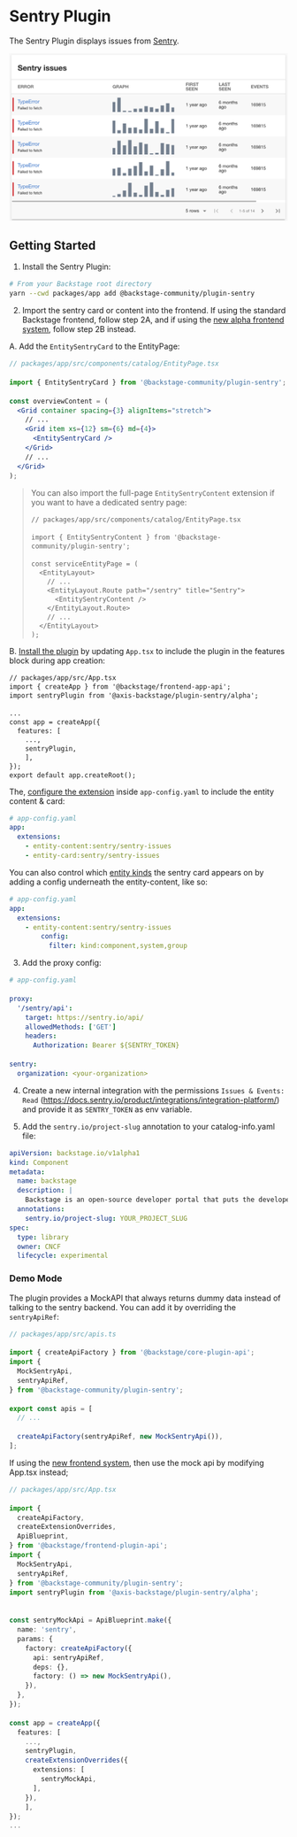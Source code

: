 # Sentry Plugin

The Sentry Plugin displays issues from [Sentry](https://sentry.io).

![Sentry Card](./docs/sentry-card.png)

## Getting Started

1. Install the Sentry Plugin:

```bash
# From your Backstage root directory
yarn --cwd packages/app add @backstage-community/plugin-sentry
```

2. Import the sentry card or content into the frontend. If using the standard Backstage frontend, follow step 2A, and if using
   the [new alpha frontend system](https://backstage.io/docs/frontend-system/), follow step 2B instead.

A. Add the `EntitySentryCard` to the EntityPage:

```jsx
// packages/app/src/components/catalog/EntityPage.tsx

import { EntitySentryCard } from '@backstage-community/plugin-sentry';

const overviewContent = (
  <Grid container spacing={3} alignItems="stretch">
    // ...
    <Grid item xs={12} sm={6} md={4}>
      <EntitySentryCard />
    </Grid>
    // ...
  </Grid>
);
```

> You can also import the full-page `EntitySentryContent` extension if you want to have a dedicated sentry page:
>
> ```tsx
> // packages/app/src/components/catalog/EntityPage.tsx
>
> import { EntitySentryContent } from '@backstage-community/plugin-sentry';
>
> const serviceEntityPage = (
>   <EntityLayout>
>     // ...
>     <EntityLayout.Route path="/sentry" title="Sentry">
>       <EntitySentryContent />
>     </EntityLayout.Route>
>     // ...
>   </EntityLayout>
> );
> ```

B. [Install the plugin](https://backstage.io/docs/frontend-system/building-apps/index#install-features-manually) by updating `App.tsx` to include the plugin in the features block during app creation:

```tsx
// packages/app/src/App.tsx
import { createApp } from '@backstage/frontend-app-api';
import sentryPlugin from '@axis-backstage/plugin-sentry/alpha';

...
const app = createApp({
  features: [
    ...,
    sentryPlugin,
    ],
});
export default app.createRoot();
```

The, [configure the extension](https://backstage.io/docs/frontend-system/building-apps/configuring-extensions) inside `app-config.yaml` to include the entity content & card:

```yaml
# app-config.yaml
app:
  extensions:
    - entity-content:sentry/sentry-issues
    - entity-card:sentry/sentry-issues
```

You can also control which [entity kinds](https://backstage.io/docs/features/software-catalog/system-model) the sentry card appears on by adding a config underneath the entity-content, like so:

```yaml
# app-config.yaml
app:
  extensions:
    - entity-content:sentry/sentry-issues
        config:
          filter: kind:component,system,group
```

3. Add the proxy config:

```yaml
# app-config.yaml

proxy:
  '/sentry/api':
    target: https://sentry.io/api/
    allowedMethods: ['GET']
    headers:
      Authorization: Bearer ${SENTRY_TOKEN}

sentry:
  organization: <your-organization>
```

4. Create a new internal integration with the permissions `Issues & Events: Read` (https://docs.sentry.io/product/integrations/integration-platform/) and provide it as `SENTRY_TOKEN` as env variable.

5. Add the `sentry.io/project-slug` annotation to your catalog-info.yaml file:

```yaml
apiVersion: backstage.io/v1alpha1
kind: Component
metadata:
  name: backstage
  description: |
    Backstage is an open-source developer portal that puts the developer experience first.
  annotations:
    sentry.io/project-slug: YOUR_PROJECT_SLUG
spec:
  type: library
  owner: CNCF
  lifecycle: experimental
```

### Demo Mode

The plugin provides a MockAPI that always returns dummy data instead of talking to the sentry backend.
You can add it by overriding the `sentryApiRef`:

```ts
// packages/app/src/apis.ts

import { createApiFactory } from '@backstage/core-plugin-api';
import {
  MockSentryApi,
  sentryApiRef,
} from '@backstage-community/plugin-sentry';

export const apis = [
  // ...

  createApiFactory(sentryApiRef, new MockSentryApi()),
];
```

If using the [new frontend system](<(https://backstage.io/docs/frontend-system/)>), then use the mock api by modifying App.tsx instead;

```ts
// packages/app/src/App.tsx

import {
  createApiFactory,
  createExtensionOverrides,
  ApiBlueprint,
} from '@backstage/frontend-plugin-api';
import {
  MockSentryApi,
  sentryApiRef,
} from '@backstage-community/plugin-sentry';
import sentryPlugin from '@axis-backstage/plugin-sentry/alpha';


const sentryMockApi = ApiBlueprint.make({
  name: 'sentry',
  params: {
    factory: createApiFactory({
      api: sentryApiRef,
      deps: {},
      factory: () => new MockSentryApi(),
    }),
  },
});

const app = createApp({
  features: [
    ...,
    sentryPlugin,
    createExtensionOverrides({
      extensions: [
        sentryMockApi,
      ],
    }),
    ],
});
...
```
